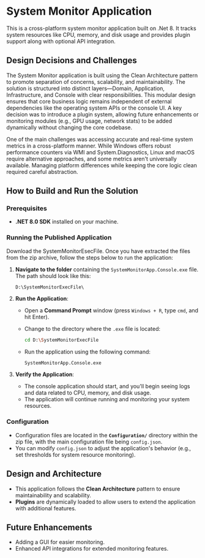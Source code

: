 # System Monitor Application

This is a cross-platform system monitor application built on .Net 8. It tracks system resources like CPU, memory, and disk usage and provides plugin support along with optional API integration.

## Design Decisions and Challenges

The System Monitor application is built using the Clean Architecture pattern to promote separation of concerns, scalability, and maintainability. The solution is structured into distinct layers—Domain, Application, Infrastructure, and Console with clear responsibilities. This modular design ensures that core business logic remains independent of external dependencies like the operating system APIs or the console UI. A key decision was to introduce a plugin system, allowing future enhancements or monitoring modules (e.g., GPU usage, network stats) to be added dynamically without changing the core codebase. 

One of the main challenges was accessing accurate and real-time system metrics in a cross-platform manner. While Windows offers robust performance counters via WMI and System.Diagnostics, Linux and macOS require alternative approaches, and some metrics aren't universally available. Managing platform differences while keeping the core logic clean required careful abstraction.

## How to Build and Run the Solution

### Prerequisites

- **.NET 8.0 SDK** installed on your machine. 

### Running the Published Application

 Download the SystemMonitorEsecFile. Once you have extracted the files from the zip archive, follow the steps below to run the application:

1. **Navigate to the folder** containing the `SystemMonitorApp.Console.exe` file. The path should look like this:
    ```
    D:\SystemMonitorExecFile\
    ```

2. **Run the Application**:
    - Open a **Command Prompt** window (press `Windows + R`, type `cmd`, and hit Enter).
    - Change to the directory where the `.exe` file is located:
      ```bash
      cd D:\SystemMonitorExecFile
      ```

    - Run the application using the following command:
      ```bash
      SystemMonitorApp.Console.exe
      ```

3. **Verify the Application**:
    - The console application should start, and you'll begin seeing logs and data related to CPU, memory, and disk usage.
    - The application will continue running and monitoring your system resources.

### Configuration

- Configuration files are located in the **`Configuration/`** directory within the zip file, with the main configuration file being `config.json`.
- You can modify `config.json` to adjust the application's behavior (e.g., set thresholds for system resource monitoring).

## Design and Architecture

- This application follows the **Clean Architecture** pattern to ensure maintainability and scalability.
- **Plugins** are dynamically loaded to allow users to extend the application with additional features.



## Future Enhancements

- Adding a GUI for easier monitoring.
- Enhanced API integrations for extended monitoring features.
